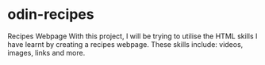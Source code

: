 # odin-recipes
Recipes Webpage
With this project, I will be trying to utilise the HTML skills I have learnt by creating a recipes webpage. These skills include: videos, images, links and more. 